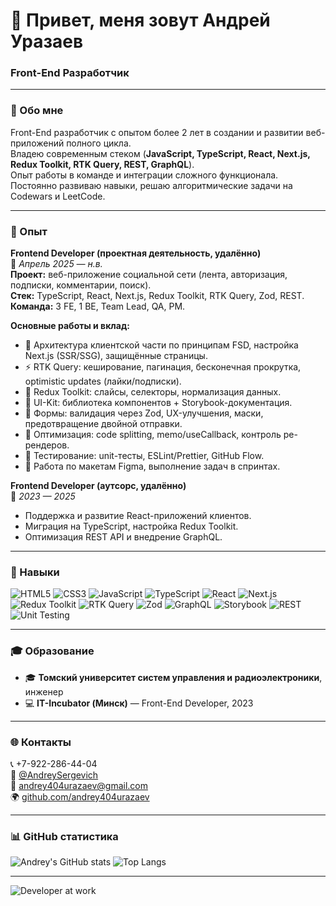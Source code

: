# 👋 Привет, меня зовут Андрей Уразаев  
### Front-End Разработчик

---

### 🧭 Обо мне  
Front-End разработчик с опытом более 2 лет в создании и развитии веб-приложений полного цикла.  
Владею современным стеком (**JavaScript, TypeScript, React, Next.js, Redux Toolkit, RTK Query, REST, GraphQL**).  
Опыт работы в команде и интеграции сложного функционала.  
Постоянно развиваю навыки, решаю алгоритмические задачи на Codewars и LeetCode.  

---

### 💼 Опыт

**Frontend Developer (проектная деятельность, удалённо)**  
📅 *Апрель 2025 — н.в.*  
**Проект:** веб-приложение социальной сети (лента, авторизация, подписки, комментарии, поиск).  
**Стек:** TypeScript, React, Next.js, Redux Toolkit, RTK Query, Zod, REST.  
**Команда:** 3 FE, 1 BE, Team Lead, QA, PM.  

**Основные работы и вклад:**
- 🧩 Архитектура клиентской части по принципам FSD, настройка Next.js (SSR/SSG), защищённые страницы.  
- ⚡ RTK Query: кеширование, пагинация, бесконечная прокрутка, optimistic updates (лайки/подписки).  
- 🧠 Redux Toolkit: слайсы, селекторы, нормализация данных.  
- 🧰 UI-Kit: библиотека компонентов + Storybook-документация.  
- 🧾 Формы: валидация через Zod, UX-улучшения, маски, предотвращение двойной отправки.  
- 🚀 Оптимизация: code splitting, memo/useCallback, контроль ре-рендеров.  
- 🧪 Тестирование: unit-тесты, ESLint/Prettier, GitHub Flow.  
- 🎨 Работа по макетам Figma, выполнение задач в спринтах.

**Frontend Developer (аутсорс, удалённо)**  
📅 *2023 — 2025*  
- Поддержка и развитие React-приложений клиентов.  
- Миграция на TypeScript, настройка Redux Toolkit.  
- Оптимизация REST API и внедрение GraphQL.  

---

### 🧠 Навыки

![HTML5](https://img.shields.io/badge/-HTML5-E34F26?logo=html5&logoColor=white)
![CSS3](https://img.shields.io/badge/-CSS3-1572B6?logo=css3&logoColor=white)
![JavaScript](https://img.shields.io/badge/-JavaScript-F7DF1E?logo=javascript&logoColor=000)
![TypeScript](https://img.shields.io/badge/-TypeScript-3178C6?logo=typescript&logoColor=white)
![React](https://img.shields.io/badge/-React-61DAFB?logo=react&logoColor=000)
![Next.js](https://img.shields.io/badge/-Next.js-000000?logo=nextdotjs&logoColor=white)
![Redux Toolkit](https://img.shields.io/badge/-Redux%20Toolkit-764ABC?logo=redux&logoColor=white)
![RTK Query](https://img.shields.io/badge/-RTK%20Query-764ABC?logo=redux&logoColor=white)
![Zod](https://img.shields.io/badge/-Zod-3E67B1?logo=zod&logoColor=white)
![GraphQL](https://img.shields.io/badge/-GraphQL-E10098?logo=graphql&logoColor=white)
![Storybook](https://img.shields.io/badge/-Storybook-FF4785?logo=storybook&logoColor=white)
![REST](https://img.shields.io/badge/-REST-02569B?logo=rest&logoColor=white)
![Unit Testing](https://img.shields.io/badge/-Unit%20Testing-6E9F18?logo=jest&logoColor=white)

---

### 🎓 Образование
- 🎓 **Томский университет систем управления и радиоэлектроники**, инженер  
- 💻 **IT-Incubator (Минск)** — Front-End Developer, 2023  

---

### 🌐 Контакты
📞 +7-922-286-44-04  
💬 [@AndreySergevich](https://t.me/AndreySergevich)  
📧 [andrey404urazaev@gmail.com](mailto:andrey404urazaev@gmail.com)  
🌍 [github.com/andrey404urazaev](https://github.com/andrey404urazaev)

---

### 📊 GitHub статистика
![Andrey's GitHub stats](https://github-readme-stats.vercel.app/api?username=andrey404urazaev&show_icons=true&theme=tokyonight)
![Top Langs](https://github-readme-stats.vercel.app/api/top-langs/?username=andrey404urazaev&layout=compact&theme=tokyonight)

---

![Developer at work](https://cdn.dribbble.com/users/1162077/screenshots/3848914/programmer.gif)
